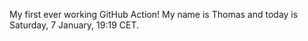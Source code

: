 My first ever working GitHub Action!
My name is Thomas and today is Saturday, 7 January, 19:19 CET. 
